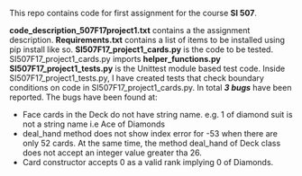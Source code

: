 
This repo contains code for first assignment for the course **SI 507**.

**code_description_507F17project1.txt** contains a the assignment description.
**Requirements.txt** contains a list of items to be installed using pip install like so.
**SI507F17_project1_cards.py** is the code to be tested.
SI507F17_project1_cards.py imports **helper_functions.py**
**SI507F17_project1_tests.py** is the Unittest module based test code. Inside SI507F17_project1_tests.py, I have created tests that check boundary conditions on code in SI507F17_project1_cards.py. In total ***3 bugs*** have been reported. The bugs have been found at: 
* Face cards in the Deck do not have string name. e.g. 1 of diamond suit is not a string name i.e Ace of Diamonds
* deal_hand method does not show index error for -53 when there are only 52 cards. At the same time, the method deal_hand of Deck class does not accept an integer value greater tha 26.
* Card constructor accepts 0 as a valid rank implying 0 of Diamonds.


